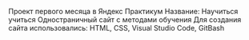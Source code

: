 Проект первого месяца в Яндекс Практикум
Название: Научиться учиться
Одностраничный сайт с методами обучения
Для создания сайта использовались:
HTML, CSS, Visual Studio Code, GitBash
